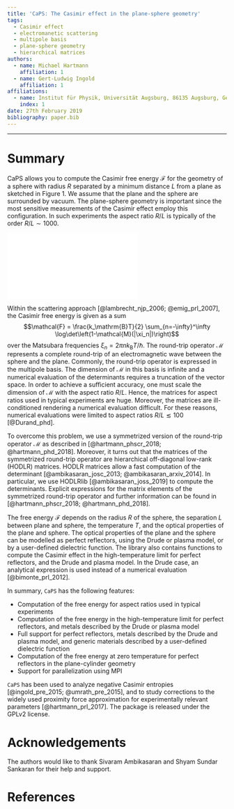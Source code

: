 ```yaml
---
title: 'CaPS: The Casimir effect in the plane-sphere geometry'
tags:
  - Casimir effect
  - electromanetic scattering
  - multipole basis
  - plane-sphere geometry
  - hierarchical matrices
authors:
  - name: Michael Hartmann
    affiliation: 1
  - name: Gert-Ludwig Ingold
    affiliation: 1
affiliations:
  - name: Institut für Physik, Universität Augsburg, 86135 Augsburg, Germany
    index: 1
date: 27th February 2019
bibliography: paper.bib
---
```


----------------------

# Summary

CaPS allows you to compute the Casimir free energy $\mathcal{F}$ for the
geometry of a sphere with radius $R$ separated by a minimum distance $L$ from a
plane as sketched in Figure 1. We assume that the plane and the sphere are
surrounded by vacuum. The plane-sphere geometry is important since the most
sensitive measurements of the Casimir effect employ this configuration. In
such experiments the aspect ratio $R/L$ is typically of the order
$R/L\sim1000$.

![Geometry of the plane-sphere setup. A sphere with radius $R$ is separated by
the distance $L$ from an infintely extended plane. The aspect ratio $R/L=2$ in
this Figure is about three orders of magnitudes smaller than in typical
experiments.](geometry.pdf)

Within the scattering approach [@lambrecht_njp_2006; @emig_prl_2007], the
Casimir free energy is given as a sum $$\mathcal{F} = \frac{k_\mathrm{B}T}{2}
\sum_{n=-\infty}^\infty \log\det\left(1-\mathcal{M}(|\xi_n|)\right)$$ over the
Matsubara frequencies $\xi_n=2\pi n k_\mathrm{B}T/\hbar$. The round-trip
operator $\mathcal{M}$ represents a complete round-trip of an electromagnetic
wave between the sphere and the plane. Commonly, the round-trip operator is
expressed in the multipole basis. The dimension of $\mathcal{M}$ in this basis
is infinite and a numerical evaluation of the determinants requires a
truncation of the vector space. In order to achieve a sufficient accuracy, one
must scale the dimension of $\mathcal{M}$ with the aspect ratio $R/L$. Hence,
the matrices for aspect ratios used in typical experiments are huge. Moreover,
the matrices are ill-conditioned rendering a numerical evaluation difficult.
For these reasons, numerical evaluations were limited to aspect ratios
$R/L\lesssim100$ [@Durand_phd].

To overcome this problem, we use a symmetrized version of the round-trip
operator $\mathcal{M}$ as described in [@hartmann_phscr_2018;
@hartmann_phd_2018]. Moreover, it turns out that the matrices of the
symmetrized round-trip operator are hierarchical off-diagonal low-rank (HODLR)
matrices. HODLR matrices allow a fast computation of the determinant
[@ambikasaran_josc_2013; @ambikasaran_arxiv_2014]. In particular, we use
HODLRlib [@ambikasaran_joss_2019] to compute the determinants. Explicit
expressions for the matrix elements of the symmetrized round-trip operator and
further information can be found in [@hartmann_phscr_2018; @hartmann_phd_2018].

The free energy $\mathcal{F}$ depends on the radius $R$ of the sphere, the
separation $L$ between plane and sphere, the temperature $T$, and the optical
properties of the plane and sphere. The optical properties of the plane and the
sphere can be modelled as perfect reflectors, using the Drude or plasma model,
or by a user-defined dielectric function. The library also contains functions
to compute the Casimir effect in the high-temperature limit for perfect
reflectors, and the Drude and plasma model. In the Drude case, an analytical
expression is used instead of a numerical evaluation [@bimonte_prl_2012].

In summary, ``CaPS`` has the following features:

 - Computation of the free energy for aspect ratios used in typical experiments
 - Computation of the free energy in the high-temperature limit for perfect reflectors, and metals described by the Drude or plasma model
 - Full support for perfect reflectors, metals described by the Drude and plasma model, and generic materials described by a user-defined dielectric function
 - Computation of the free energy at zero temperature for perfect reflectors in the plane-cylinder geometry
 - Support for parallelization using MPI


``CaPS`` has been used to analyze negative Casimir entropies [@ingold_pre_2015;
@umrath_pre_2015], and to study corrections to the widely used proximity force
approximation for experimentally relevant parameters [@hartmann_prl_2017]. The
package is released under the GPLv2 license.

# Acknowledgements

The authors would like to thank Sivaram Ambikasaran and Shyam Sundar Sankaran
for their help and support.

# References
